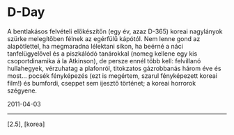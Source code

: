# D-Day

A bentlakásos felvételi előkészítőn (egy év, azaz D-365) koreai nagylányok szürke melegítőben félnek az egérfülű kápótól. Nem lenne gond az alapötlettel, ha megmaradna lélektani síkon, ha beérné a náci tanfelügyelővel és a piszkálódó tanárokkal (nomeg kellene egy kis csoportdinamika á la Atkinson), de persze ennél több kell: felvillanó hullahegyek, vérzuhatag a plafonról, titokzatos gázrobbanás három éve és most... pocsék fényképezés (ezt is megértem, szarul fényképezett koreai film!) és bumfordi, cseppet sem ijesztő történet; a koreai horrorok szégyene.

2011-04-03 

----

[2.5], [korea]